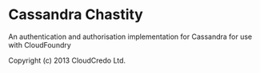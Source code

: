 Cassandra Chastity
==================

An authentication and authorisation implementation for Cassandra for use with CloudFoundry

Copyright (c) 2013 CloudCredo Ltd.
